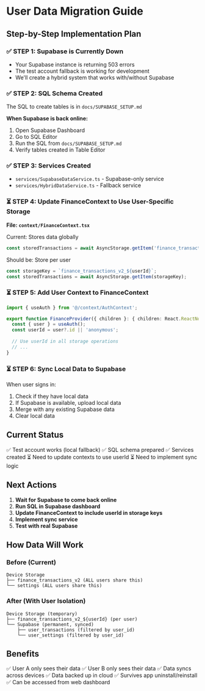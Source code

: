 # User Data Migration Guide

## Step-by-Step Implementation Plan

### ✅ STEP 1: Supabase is Currently Down
- Your Supabase instance is returning 503 errors
- The test account fallback is working for development
- We'll create a hybrid system that works with/without Supabase

### ✅ STEP 2: SQL Schema Created
The SQL to create tables is in `docs/SUPABASE_SETUP.md`

**When Supabase is back online:**
1. Open Supabase Dashboard
2. Go to SQL Editor
3. Run the SQL from `docs/SUPABASE_SETUP.md`
4. Verify tables created in Table Editor

### ✅ STEP 3: Services Created
- `services/SupabaseDataService.ts` - Supabase-only service
- `services/HybridDataService.ts` - Fallback service

### ⏳ STEP 4: Update FinanceContext to Use User-Specific Storage

**File: `context/FinanceContext.tsx`**

Current: Stores data globally
```typescript
const storedTransactions = await AsyncStorage.getItem('finance_transactions_v2');
```

Should be: Store per user
```typescript
const storageKey = `finance_transactions_v2_${userId}`;
const storedTransactions = await AsyncStorage.getItem(storageKey);
```

### ⏳ STEP 5: Add User Context to FinanceContext

```typescript
import { useAuth } from '@/context/AuthContext';

export function FinanceProvider({ children }: { children: React.ReactNode }) {
  const { user } = useAuth();
  const userId = user?.id || 'anonymous';
  
  // Use userId in all storage operations
  // ...
}
```

### ⏳ STEP 6: Sync Local Data to Supabase

When user signs in:
1. Check if they have local data
2. If Supabase is available, upload local data
3. Merge with any existing Supabase data
4. Clear local data

## Current Status

✅ Test account works (local fallback)
✅ SQL schema prepared
✅ Services created
⏳ Need to update contexts to use userId
⏳ Need to implement sync logic

## Next Actions

1. **Wait for Supabase to come back online**
2. **Run SQL in Supabase dashboard**
3. **Update FinanceContext to include userId in storage keys**
4. **Implement sync service**
5. **Test with real Supabase**

## How Data Will Work

### Before (Current)
```
Device Storage
├── finance_transactions_v2 (ALL users share this)
└── settings (ALL users share this)
```

### After (With User Isolation)
```
Device Storage (temporary)
├── finance_transactions_v2_${userId} (per user)
└── Supabase (permanent, synced)
    ├── user_transactions (filtered by user_id)
    └── user_settings (filtered by user_id)
```

## Benefits

✅ User A only sees their data
✅ User B only sees their data
✅ Data syncs across devices
✅ Data backed up in cloud
✅ Survives app uninstall/reinstall
✅ Can be accessed from web dashboard

